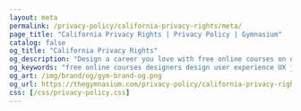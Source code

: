```yaml
---
layout: meta
permalink: /privacy-policy/california-privacy-rights/meta/
page_title: "California Privacy Rights | Privacy Policy | Gymnasium"
catalog: false
og_title: "California Privacy Rights"
og_description: "Design a career you love with free online courses on design, development, accessibility, prototyping, UX, and career skills."
og_keywords: "free online courses designers design user experience UX javascript node nodejs sketch wordpress drupal UI"
og_art: /img/brand/og/gym-brand-og.png
og_url: https://thegymnasium.com/privacy-policy/california-privacy-rights
css: [/css/privacy-policy.css]
---
```

